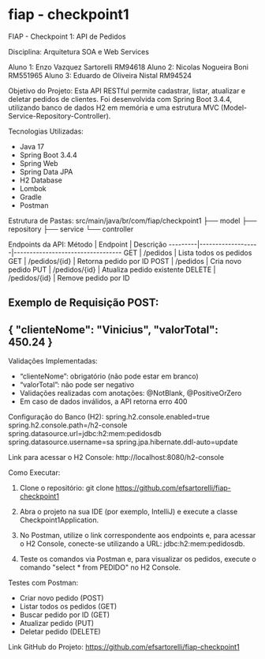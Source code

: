 # fiap - checkpoint1 

FIAP - Checkpoint 1: API de Pedidos

Disciplina: Arquitetura SOA e Web Services

Aluno 1: Enzo Vazquez Sartorelli RM94618
Aluno 2: Nicolas Nogueira Boni RM551965
Aluno 3: Eduardo de Oliveira Nistal RM94524

Objetivo do Projeto:
Esta API RESTful permite cadastrar, listar, atualizar e deletar pedidos de clientes.
Foi desenvolvida com Spring Boot 3.4.4, utilizando banco de dados H2 em memória e uma estrutura MVC (Model-Service-Repository-Controller).

Tecnologias Utilizadas:
- Java 17
- Spring Boot 3.4.4
- Spring Web
- Spring Data JPA
- H2 Database
- Lombok
- Gradle
- Postman

Estrutura de Pastas:
src/main/java/br/com/fiap/checkpoint1
    ├── model
    ├── repository
    ├── service
    └── controller

Endpoints da API:
Método   | Endpoint          | Descrição
---------|-------------------|----------------------------------
GET      | /pedidos          | Lista todos os pedidos
GET      | /pedidos/{id}     | Retorna pedido por ID
POST     | /pedidos          | Cria novo pedido
PUT      | /pedidos/{id}     | Atualiza pedido existente
DELETE   | /pedidos/{id}     | Remove pedido por ID

Exemplo de Requisição POST:
-----------------------------------------
{
  "clienteNome": "Vinicius",
  "valorTotal": 450.24
}
------------------------------------------

Validações Implementadas:
- “clienteNome”: obrigatório (não pode estar em branco)
- “valorTotal”: não pode ser negativo
- Validações realizadas com anotações: @NotBlank, @PositiveOrZero
- Em caso de dados inválidos, a API retorna erro 400

Configuração do Banco (H2):
spring.h2.console.enabled=true
spring.h2.console.path=/h2-console
spring.datasource.url=jdbc:h2:mem:pedidosdb
spring.datasource.username=sa
spring.jpa.hibernate.ddl-auto=update

Link para acessar o H2 Console:
http://localhost:8080/h2-console

Como Executar:
1. Clone o repositório:
   git clone https://github.com/efsartorelli/fiap-checkpoint1

2. Abra o projeto na sua IDE (por exemplo, IntelliJ) e execute a classe Checkpoint1Application.

3. No Postman, utilize o link correspondente aos endpoints e, para acessar o H2 Console, conecte-se utilizando a URL: jdbc:h2:mem:pedidosdb.

4. Teste os comandos via Postman e, para visualizar os pedidos, execute o comando "select * from PEDIDO" no H2 Console.

Testes com Postman:
- Criar novo pedido (POST)
- Listar todos os pedidos (GET)
- Buscar pedido por ID (GET)
- Atualizar pedido (PUT)
- Deletar pedido (DELETE)

Link GitHub do Projeto:
https://github.com/efsartorelli/fiap-checkpoint1
